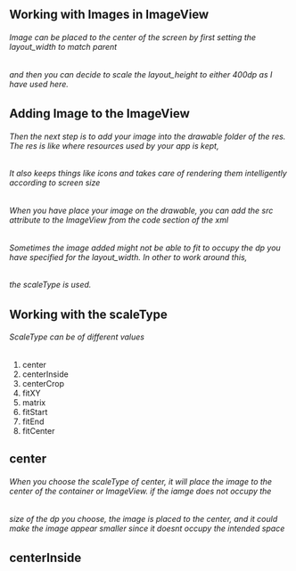 ## Working with Images in ImageView

###### Image can be placed to the center of the screen by first setting the layout_width to match parent
###### and then you can decide to scale the layout_height to either 400dp as I have used here.

## Adding Image to the ImageView
###### Then the next step is to add your image into the drawable folder of the res. The res is like where resources used by your app is kept,
###### It also keeps things like icons and takes care of rendering them intelligently according to screen size

###### When you have place your image on the drawable, you can add the src attribute to the ImageView from the code section of the xml
###### Sometimes the image added might not be able to fit to occupy the dp you have specified for the layout_width. In other to work around this,
###### the scaleType is used.

## Working with the scaleType
###### ScaleType can be of different values
1. center
2. centerInside
3. centerCrop
4. fitXY
5. matrix
6. fitStart
7. fitEnd
8. fitCenter

## center
###### When you choose the scaleType of center, it will place the image to the center of the container or ImageView. if the iamge does not occupy the 
###### size of the dp you choose, the image is placed to the center, and it could make the image appear smaller since it doesnt occupy the intended space

## centerInside

